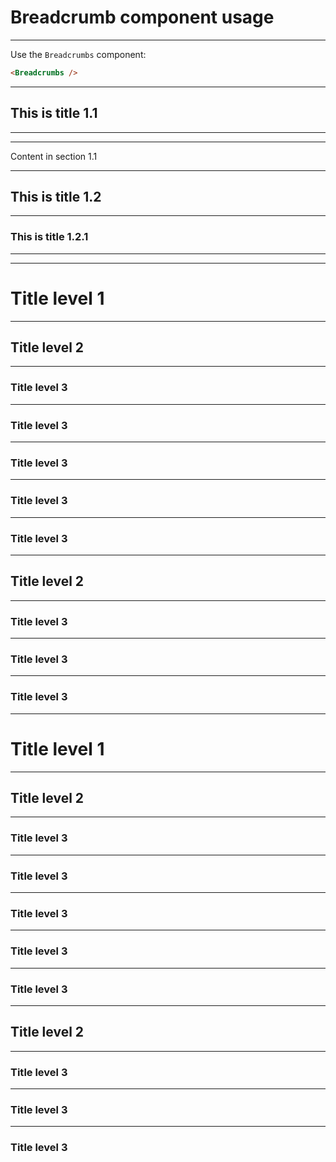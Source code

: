 # Breadcrumb component usage
<Hr />

Use the `Breadcrumbs` component:

```html
<Breadcrumbs />
```


---

<Breadcrumbs minDepth="2" />

## This is title 1.1
<Hr />

---

<Breadcrumbs />

Content in section 1.1

---

<Breadcrumbs />

## This is title 1.2

---

<Breadcrumbs minDepth="2" />

### This is title 1.2.1

---

<Breadcrumbs />

---
# Title level 1
---
## Title level 2
---
### Title level 3
---
### Title level 3
---
### Title level 3
---
### Title level 3
---
### Title level 3
---
## Title level 2
---
### Title level 3
---
### Title level 3
---
### Title level 3

---
# Title level 1
---
## Title level 2
---
### Title level 3
---
### Title level 3
---
### Title level 3
---
### Title level 3
---
### Title level 3
---
## Title level 2
---
### Title level 3
---
### Title level 3
---
### Title level 3
